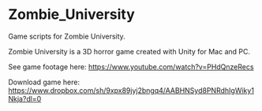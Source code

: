 # Zombie_University

Game scripts for Zombie University. 

Zombie University is a 3D horror game created with Unity for Mac and PC. 

See game footage here: https://www.youtube.com/watch?v=PHdQnzeRecs 

Download game here: https://www.dropbox.com/sh/9xpx89jyj2bngq4/AABHNSyd8PNRdhIgWiky1Nkja?dl=0
